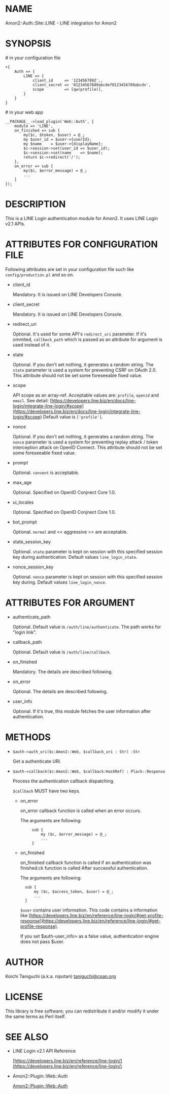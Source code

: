 # NAME

Amon2::Auth::Site::LINE - LINE integration for Amon2

# SYNOPSIS

\# in your configuration file

    +{
        Auth => {
            LINE => {
                client_id     => '123456789Z',,
                client_secret => '01234567889abcdef0123456789abcdx',
                scope         => [qw(profile)],
            }
        }
    }

\# in your web app

    __PACKAGE__->load_plugin('Web::Auth', {
        module => 'LINE',
        on_finished => sub {
            my($c, $token, $user) = @_;
            my $user_id = $user->{userId};
            my $name    = $user->{displayName};
            $c->session->set(user_id => $user_id);
            $c->session->set(name    => $name);
            return $c->redirect('/');
        },
        on_error => sub {
            my($c, $error_message) = @_;
            ...
        }
    });
    

# DESCRIPTION

This is a LINE Login authentication module for Amon2.
It uses LINE Login v2.1 APIs.

# ATTRIBUTES FOR CONFIGURATION FILE

Following attributes are set in your configuration file such like `config/production.pl` and so on.

- client\_id

    Mandatory. It is issued on LINE Developers Console.

- client\_secret

    Mandatory. It is issued on LINE Developers Console.

- redirect\_uri

    Optional. It's used for some API's `redirect_uri` parameter.
    If it's ommited, `callback_path` which is passed as an attribute for argument is used instead of it.

- state

    Optional. If you don't set nothing, it generates a random string.
    The `state` parameter is used a system for preventing CSRF on OAuth 2.0. This attribute should not be set some foreseeable fixed value.

- scope

    API scope as an array-ref.
    Acceptable values are: `profile`, `openid` and `email`.
    See detail: [https://developers.line.biz/en/docs/line-login/integrate-line-login/#scope](https://developers.line.biz/en/docs/line-login/integrate-line-login/#scope)
    Default value is `['profile']`.

- nonce

    Optional. If you don't set nothing, it generates a random string.
    The `nonce` parameter is used a system for preventing replay attack / token interception attack on OpenID Connect. This attribute should not be set some foreseeable fixed value.

- prompt

    Optional. `consent` is acceptable.

- max\_age

    Optional. Specified on OpenID Conjnect Core 1.0.

- ui\_locales

    Optional. Specified on OpenID Conjnect Core 1.0.

- bot\_prompt

    Optional. `normal` and << aggressive >> are acceptable.

- state\_session\_key

    Optional. `state` parameter is kept on session with this specified session key during authentication.
    Default values `line_login_state`.

- nonce\_session\_key

    Optional. `nonce` parameter is kept on session with this specified session key during.
    Default values `line_login_nonce`.

# ATTRIBUTES FOR ARGUMENT

- authenticate\_path

    Optional. Default value is `/auth/line/authenticate`. The path works for "login link".

- callback\_path

    Optional. Default value is `/auth/line/callback`.

- on\_finished

    Mandatory. The details are described following.

- on\_error

    Optional. The details are described following.

- user\_info

    Optional. If it's true, this module fetches the user information after authentication.

# METHODS

- `$auth->auth_uri($c:Amon2::Web, $callback_uri : Str) :Str`

    Get a authenticate URI.

- `$auth->callback($c:Amon2::Web, $callback:HashRef) : Plack::Response`

    Process the authentication callback dispatching.

    `$callback` MUST have two keys.

    - on\_error

        on\_error callback function is called when an error occurs.

        The arguments are following:

               sub {
                   my ($c, $error_message) = @_;
                   ...
               }
            

    - on\_finished

        on\_finished callback function is called if an authentication was finished.ck function is called After successful authentication.

        The arguments are following:

            sub {
                my ($c, $access_token, $user) = @_;
                ...
            }

        `$user` contains user information. This code contains a information like [https://developers.line.biz/en/reference/line-login/#get-profile-response](https://developers.line.biz/en/reference/line-login/#get-profile-response).

        If you set $auth-user\_info> as a false value, authentication engine does not pass $user.

# AUTHOR

Koichi Taniguchi (a.k.a. nipotan) <taniguchi@cpan.org>

# LICENSE

This library is free software; you can redistribute it and/or modify
it under the same terms as Perl itself.

# SEE ALSO

- LINE Login v2.1 API Reference

    [https://developers.line.biz/en/reference/line-login/](https://developers.line.biz/en/reference/line-login/)

- Amon2::Plugin::Web::Auth

    [Amon2::Plugin::Web::Auth](https://metacpan.org/pod/Amon2::Plugin::Web::Auth)
